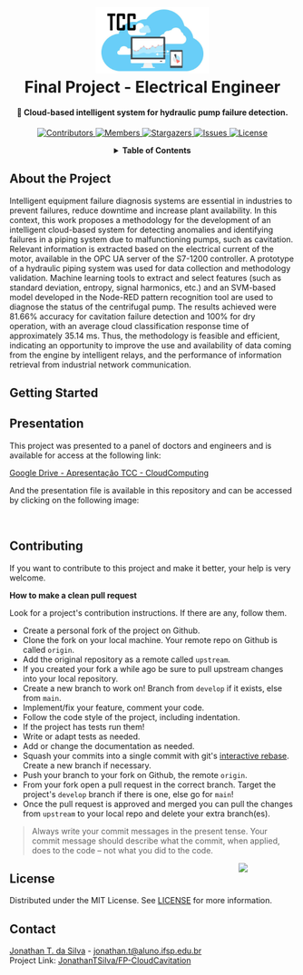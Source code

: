 <!-- PROJECT LOGO -->
<h1 align="center">
  <br>
  <a href="https://github.com/JonathanTSilva/FP-CloudCavitation"><img src="./Images/logo-tcc.png" alt="Logo" width="200"></a>
  <br>
  Final Project - Electrical Engineer
  <br>
</h1>

<h4 align="center">
  🧾 Cloud-based intelligent system for hydraulic pump failure detection.
</h4>

<!-- PROJECT SHIELDS -->
<p align="center">
  <a href="https://github.com/JonathanTSilva/FP-CloudCavitation/graphs/contributors">
    <img src="https://img.shields.io/github/contributors/JonathanTSilva/FP-CloudCavitation.svg?style=for-the-badge" alt="Contributors">
  </a>
  <a href="https://github.com/JonathanTSilva/FP-CloudCavitation/network/members">
    <img src="https://img.shields.io/github/forks/JonathanTSilva/FP-CloudCavitation.svg?style=for-the-badge" alt="Members">
  </a>
  <a href="https://github.com/JonathanTSilva/FP-CloudCavitation/stargazers">
    <img src="https://img.shields.io/github/stars/JonathanTSilva/FP-CloudCavitation.svg?style=for-the-badge" alt="Stargazers">
  </a>
  <a href="https://github.com/JonathanTSilva/FP-CloudCavitation/issues">
    <img src="https://img.shields.io/github/issues/JonathanTSilva/FP-CloudCavitation.svg?style=for-the-badge" alt="Issues">
  </a>
  <a href="https://github.com/JonathanTSilva/FP-CloudCavitation/blob/main/LICENSE">
    <img src="https://img.shields.io/github/license/JonathanTSilva/FP-CloudCavitation.svg?style=for-the-badge" alt="License">
  </a>
</p>

<!-- TABLE OF CONTENTS -->
<details close="close" align="center">
  <summary><b>Table of Contents</b></summary>
          <a href="#about-the-project">About The Project</a> |
          <a href="#getting-started">Getting Started</a> |
          <a href="#quick-guide">Quick Guide</a> |
          <a href="#contributing">Contributing</a> |
          <a href="#license">License</a> |
          <a href="#contact">Contact</a>
</details>

## About the Project

Intelligent equipment failure diagnosis systems are essential in industries to prevent failures, reduce downtime and increase plant availability. In this context, this work proposes a methodology for the development of an intelligent cloud-based system for detecting anomalies and identifying failures in a piping system due to malfunctioning pumps, such as cavitation. Relevant information is extracted based on the electrical current of the motor, available in the OPC UA server of the S7-1200 controller. A prototype of a hydraulic piping system was used for data collection and methodology validation. Machine learning tools to extract and select features (such as standard deviation, entropy, signal harmonics, etc.) and an SVM-based model developed in the Node-RED pattern recognition tool are used to diagnose the status of the centrifugal pump. The results achieved were 81.66% accuracy for cavitation failure detection and 100% for dry operation, with an average cloud classification response time of approximately 35.14 ms. Thus, the methodology is feasible and efficient, indicating an opportunity to improve the use and availability of data coming from the engine by intelligent relays, and the performance of information retrieval from industrial network communication.

## Getting Started

## Presentation

This project was presented to a panel of doctors and engineers and is available for access at the following link:

[Google Drive - Apresentação TCC - CloudComputing](https://drive.google.com/file/d/1-q3eH92pAjtBhJ_9P_Q8aBZSZsS9M6MM/view?usp=sharing)

And the presentation file is available in this repository and can be accessed by clicking on the following image:

![]()



## Contributing

If you want to contribute to this project and make it better, your help is very welcome.

**How to make a clean pull request**

Look for a project's contribution instructions. If there are any, follow them.

- Create a personal fork of the project on Github.
- Clone the fork on your local machine. Your remote repo on Github is called `origin`.
- Add the original repository as a remote called `upstream`.
- If you created your fork a while ago be sure to pull upstream changes into your local repository.
- Create a new branch to work on! Branch from `develop` if it exists, else from `main`.
- Implement/fix your feature, comment your code.
- Follow the code style of the project, including indentation.
- If the project has tests run them!
- Write or adapt tests as needed.
- Add or change the documentation as needed.
- Squash your commits into a single commit with git's [interactive rebase](https://www.atlassian.com/br/git/tutorials/rewriting-history/git-rebase). Create a new branch if necessary.
- Push your branch to your fork on Github, the remote `origin`.
- From your fork open a pull request in the correct branch. Target the project's `develop` branch if there is one, else go for `main`!
- Once the pull request is approved and merged you can pull the changes from `upstream` to your local repo and delete
your extra branch(es).

> Always write your commit messages in the present tense. Your commit message should describe what the commit, when applied, does to the code – not what you did to the code.

<!-- MIT License -->
<a href="https://github.com/JonathanTSilva/FP-CloudCavitation/blob/main/LICENSE"><img width="100px" src="https://miro.medium.com/max/886/1*C87EjxGeMPrkTuVRVWVg4w.png" align="right" /></a>

## License

Distributed under the MIT License. See [LICENSE](https://github.com/JonathanTSilva/FP-CloudCavitation/blob/main/LICENSE) for more information.

## Contact
[Jonathan T. da Silva](https://www.linkedin.com/in/JonathanTSilva/) - jonathan.t@aluno.ifsp.edu.br <br/>
Project Link: [JonathanTSilva/FP-CloudCavitation](https://github.com/JonathanTSilva/FP-CloudCavitation)

<!-- MARKDOWN LINKS & IMAGES -->
<!-- Caso utilize as imagens em markdown, sempre seguir este padrão!-->
<!--
[![Contributors][contributors-shield]][contributors-url]
[![Forks][forks-shield]][forks-url]
[![Stargazers][stars-shield]][stars-url]
[![Issues][issues-shield]][issues-url]
[![MIT License][license-shield]][license-url]
[![LinkedIn][linkedin-shield]][linkedin-url]
-->

<!-- https://www.markdownguide.org/basic-syntax/#reference-style-links -->
<!--
[contributors-shield]: https://img.shields.io/github/contributors/JonathanTSilva/FP-CloudCavitation.svg?style=for-the-badge
[contributors-url]: https://github.com/JonathanTSilva/FP-CloudCavitation/graphs/contributors
[forks-shield]: https://img.shields.io/github/forks/JonathanTSilva/FP-CloudCavitation.svg?style=for-the-badge
[forks-url]: https://github.com/JonathanTSilva/FP-CloudCavitation/network/members
[stars-shield]: https://img.shields.io/github/stars/JonathanTSilva/FP-CloudCavitation.svg?style=for-the-badge
[stars-url]: https://github.com/JonathanTSilva/FP-CloudCavitation/stargazers
[issues-shield]: https://img.shields.io/github/issues/JonathanTSilva/FP-CloudCavitation.svg?style=for-the-badge
[issues-url]: https://github.com/JonathanTSilva/FP-CloudCavitation/issues
[license-shield]: https://img.shields.io/github/license/JonathanTSilva/FP-CloudCavitation.svg?style=for-the-badge
[license-url]: https://github.com/JonathanTSilva/FP-CloudCavitation/blob/main/LICENSE
[linkedin-shield]: https://img.shields.io/badge/-LinkedIn-black.svg?style=for-the-badge&logo=linkedin&colorB=555
[linkedin-url]: https://www.linkedin.com/in/JonathanTSilva/
-->
<!-- [product-screenshot]: -->

